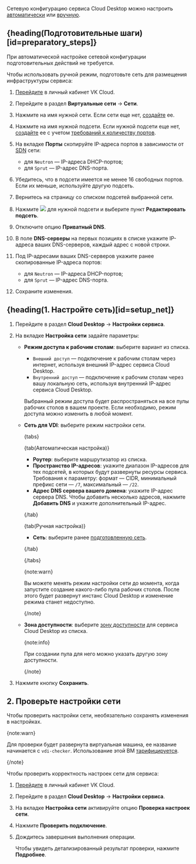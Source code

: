 Сетевую конфигурацию сервиса Cloud Desktop можно настроить [автоматически](../../../concepts/about#automatic_net_setup) или [вручную](../../../concepts/nets-config#manual_net_setup).

## {heading(Подготовительные шаги)[id=preparatory_steps]}

При автоматической настройке сетевой конфигурации подготовительных действий не требуется.

Чтобы использовать ручной режим, подготовьте сеть для размещения инфраструктуры сервиса:

1. [Перейдите](https://msk.cloud.vk.com/app) в личный кабинет VK Cloud.
1. Перейдите в раздел **Виртуальные сети** → **Сети**.
1. Нажмите на имя нужной сети. Если сети еще нет, [создайте](/ru/networks/vnet/instructions/net#sozdanie_seti) ее.
1. Нажмите на имя нужной подсети. Если нужной подсети еще нет, [создайте](/ru/networks/vnet/instructions/net#sozdanie_podseti) ее с учетом [требований к количеству портов](../../../concepts/nets-config#ports_number).
1. На вкладке **Порты** скопируйте IP-адреса портов в зависимости от [SDN](/ru/networks/vnet/concepts/sdn) сети:

   - для `Neutron` — IP-адреса DHCP-портов;
   - для `Sprut` — IP-адрес DNS-порта.

1. Убедитесь, что в подсети имеется не менее 16 свободных портов. Если их меньше, используйте другую подсеть.
1. Вернитесь на страницу со списком подсетей выбранной сети.
1. Нажмите ![ ](/ru/assets/more-icon.svg "inline") для нужной подсети и выберите пункт **Редактировать подсеть**.
1. Отключите опцию **Приватный DNS**.
1. В поле **DNS-серверы** на первых позициях в списке укажите IP-адреса ваших DNS-серверов, каждый адрес с новой строки.
1. Под IP-адресами ваших DNS-серверов укажите ранее скопированные IP-адреса портов:

   - для `Neutron` — IP-адреса DHCP-портов;
   - для `Sprut` — IP-адрес DNS-порта.

1. Сохраните изменения.

## {heading(1. Настройте сеть)[id=setup_net]}

1. Перейдите в раздел **Cloud Desktop** → **Настройки сервиса**.
1. На вкладке **Настройка сети** задайте параметры:

   - **Режим доступа к рабочим столам**: выберите вариант из списка.

      - `Внешний доступ` — подключение к рабочим столам через интернет, используя внешний IP-адрес сервиса Cloud Desktop.
      - `Внутренний доступ` — подключение к рабочим столам через вашу локальную сеть, используя внутренний IP-адрес сервиса Cloud Desktop.

      Выбранный режим доступа будет распространяться на все пулы рабочих столов в вашем проекте. Если необходимо, режим доступа можно изменить в любой момент.

   - **Сеть для VDI**: выберите режим настройки сети.

      {tabs}

      {tab(Автоматическая настройка)}

      - **Роутер**: выберите маршрутизатор из списка.
      - **Пространство IP-адресов**: укажите диапазон IP-адресов для тех подсетей, в которых будут развернуты ресурсы сервиса. Требования к параметру: формат — CIDR, минимальный префикс сети — `/7`, максимальный — `/22`.
      - **Адрес DNS сервера вашего домена**: укажите IP-адрес сервера DNS. Чтобы добавить несколько адресов, нажмите **Добавить DNS** и укажите дополнительный IP-адрес.

      {/tab}

      {tab(Ручная настройка)}

      - **Сеть**: выберите ранее [подготовленную сеть](#preparatory_steps).

      {/tab}

      {/tabs}

      {note:warn}

      Вы можете менять режим настройки сети до момента, когда запустите создание какого-либо пула рабочих столов. После этого будет развернут инстанс Cloud Desktop и изменение режима станет недоступно.

      {/note}

   - **Зона доступности**: выберите [зону доступности](/ru/intro/start/concepts/architecture#az) для сервиса Cloud Desktop из списка.

     {note:info}

     При создании пула для него можно указать другую зону доступности.

     {/note}

1. Нажмите кнопку **Сохранить**.

## 2. Проверьте настройки сети

Чтобы проверить настройки сети, необязательно сохранять изменения в настройках.

{note:warn}

Для проверки будет развернута виртуальная машина, ее название начинается с `vdi-checker`. Использование этой ВМ [тарифицируется](/ru/computing/iaas/tariffication).

{/note}

Чтобы проверить корректность настроек сети для сервиса:

1. [Перейдите](https://msk.cloud.vk.com/app) в личный кабинет VK Cloud.
1. Перейдите в раздел **Cloud Desktop** → **Настройки сервиса**.
1. На вкладке **Настройка сети** активируйте опцию **Проверка настроек сети**.
1. Нажмите **Проверить подключение**.
1. Дождитесь завершения выполнения операции.

   Чтобы увидеть детализированный результат проверки, нажмите **Подробнее**.
